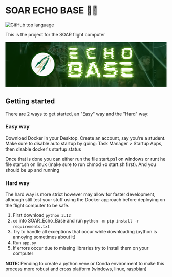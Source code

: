 # SOAR ECHO BASE 🚀📡

![GitHub top language](https://img.shields.io/github/languages/top/usfsoar/NSL_23-24_PayloadEECS.svg)

This is the project for the SOAR flight computer

![SOAR Echo base banner image](ECHO.png)

## Getting started

There are 2 ways to get started, an "Easy" way and the "Hard" way:

### Easy way

Download Docker in your Desktop. Create an account, say you're a student. Make sure to disable auto startup by going: Task Manager > Startup Apps, then disable docker's startup status

Once that is done you can either run the file start.ps1 on windows or runt he file start.sh on linux (make sure to run chmod +x start.sh first). And you should be up and running

### Hard way

The hard way is more strict however may allow for faster development, although still test your stuff using the Docker approach before deploying on the flight computer to be safe.

1. First download `python 3.12`
2. `cd` into SOAR_Echo_Base and run `python -m pip install -r requirements.txt`
3. Try to handle all exceptions that occur while downloading (python is annoying sometimes about it)
4. Run `app.py`
5. If errors occur due to missing libraries try to install them on your computer

**NOTE:** Pending to create a python venv or Conda environment to make this process more robust and cross platform (windows, linux, raspbian)
